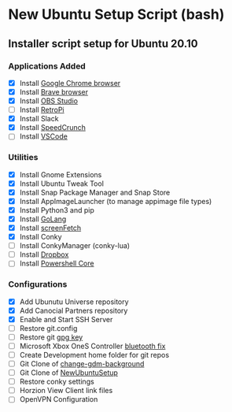 # New Ubuntu Setup Script (bash)

## Installer script setup for Ubuntu 20.10

### Applications Added

- [x] Install [Google Chrome browser](https://www.google.com/chrome/)
- [x] Install [Brave browser](https://brave.com/download/)
- [x] Install [OBS Studio](https://obsproject.com/)
- [ ] Install [RetroPi](https://retropie.org.uk/docs/Debian/)
- [x] Install Slack
- [x] Install [SpeedCrunch](https://speedcrunch.org/)
- [ ] Install [VSCode](https://code.visualstudio.com/docs/setup/linux)

### Utilities

- [x] Install Gnome Extensions
- [x] Install Ubuntu Tweak Tool
- [x] Install Snap Package Manager and Snap Store
- [x] Install AppImageLauncher (to manage appimage file types)
- [x] Install Python3 and pip
- [x] Install [GoLang](https://golang.org/)
- [x] Install [screenFetch](https://github.com/KittyKatt/screenFetch)
- [x] Install Conky
- [ ] Install ConkyManager (conky-lua)
- [ ] Install [Dropbox](https://www.dropbox.com/install)
- [ ] Install [Powershell Core](https://docs.microsoft.com/en-us/powershell/scripting/install/installing-powershell-core-on-linux?view=powershell-7.1#snap-package)

### Configurations

- [x] Add Ubunutu Universe repository
- [x] Add Canocial Partners repository
- [x] Enable and Start SSH Server
- [ ] Restore git.config
- [ ] Restore git [gpg key](https://medium.com/@ryanmillerc/use-gpg-signing-keys-with-git-on-windows-10-github-4acbced49f68)
- [ ] Microsoft Xbox OneS Controller [bluetooth fix](https://www.youtube.com/watch?v=bAI4vnlQhPg)
- [ ] Create Development home folder for git repos
- [ ] Git Clone of [change-gdm-background](https://github.com/thiggy01/change-gdm-background)
- [ ] Git Clone of [NewUbuntuSetup](https://github.com/admoseley/NewUbuntuSetup)
- [ ] Restore conky settings
- [ ] Horzion View Client link files
- [ ] OpenVPN Configuration 
